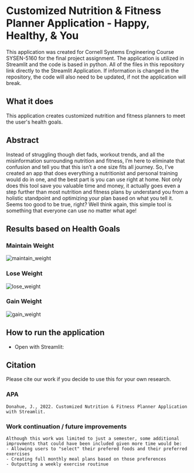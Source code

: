 # Customized Nutrition & Fitness Planner Application - Happy, Healthy, & You
This application was created for Cornell Systems Engineering Course SYSEN-5160 for the final project assignment. The application is utilized in Streamlit and the code is based in python. All of the files in this repository link directly to the Streamlit Application. If information is changed in the repository, the code will also need to be updated, if not the application will break.

## What it does

This application creates customized nutrition and fitness planners to meet the user's health goals.

## Abstract
Instead of struggling though diet fads, workout trends, and all the misinformation surrounding nutrition and fitness, I’m here to eliminate that confusion and tell you that this isn’t a one size fits all journey. So, I’ve created an app that does everything a nutritionist and personal training would do in one, and the best part is you can use right at home.  Not only does this tool save you valuable time and money, it actually goes even a step further than most nutrition and fitness plans by understand you from a holistic standpoint and optimizing your plan based on what you tell it. Seems too good to be true, right? Well think again, this simple tool is something that everyone can use no matter what age!

## Results based on Health Goals

### Maintain Weight
![maintain_weight](figures/res_temp_dist.png)

### Lose Weight
![lose_weight](figures/res_cross_section.png)

### Gain Weight
![gain_weight](figures/res_cross_section.png)

## How to run the application
 - Open with Streamlit: 

## Citation

Please cite our work if you decide to use this for your own research.

### APA

```
Donahue, J., 2022. Customized Nutrition & Fitness Planner Application with Streamlit.
```

### Work continuation / future improvements

```
Although this work was limited to just a semester, some additional improvments that could have been included given more time would be:
- Allowing users to "select" their prefered foods and their preferred exercises
- Creating full monthly meal plans based on those preferences
- Outputting a weekly exercise routinue
```
